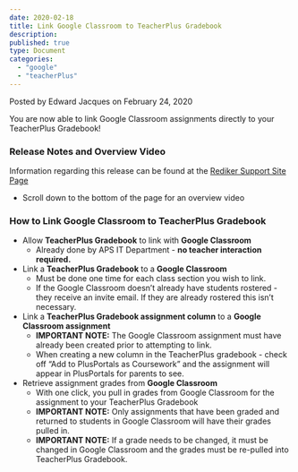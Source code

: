 ```yaml
---
date: 2020-02-18
title: Link Google Classroom to TeacherPlus Gradebook
description:
published: true
type: Document
categories:
  - "google"
  - "teacherPlus"
---
```


Posted by Edward Jacques on February 24, 2020

You are now able to link Google Classroom assignments directly to your TeacherPlus Gradebook!

### Release Notes and Overview Video

Information regarding this release can be found at the [Rediker Support Site Page](https://support.rediker.com/support/solutions/articles/14000107777-html5-teacherplus-release-december-27-2019?wvideo=s0lmop0w73)
- Scroll down to the bottom of the page for an overview video

### How to Link Google Classroom to TeacherPlus Gradebook

- Allow **TeacherPlus Gradebook** to link with **Google Classroom**
  - Already done by APS IT Department - **no teacher interaction required.**
- Link a **TeacherPlus Gradebook** to a **Google Classroom**
  - Must be done one time for each class section you wish to link.
  - If the Google Classroom doesn’t already have students rostered - they receive an invite email.  If they are already rostered this isn’t necessary.
- Link a **TeacherPlus Gradebook assignment column** to a **Google Classroom assignment**
  - **IMPORTANT NOTE:** The Google Classroom assignment must have already been created prior to attempting to link.
  - When creating a new column in the TeacherPlus gradebook - check off “Add to PlusPortals as Coursework” and the assignment will appear in PlusPortals for parents to see.
- Retrieve assignment grades from **Google Classroom**
  - With one click, you pull in grades from Google Classroom for the assignment to your TeacherPlus Gradebook
  - **IMPORTANT NOTE:** Only assignments that have been graded and returned to students in Google Classroom will have their grades pulled in.
  - **IMPORTANT NOTE:** If a grade needs to be changed, it must be changed in Google Classroom and the grades must be re-pulled into TeacherPlus Gradebook.
